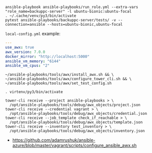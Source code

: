 ```shell
ansible-playbook ansible-playbooks/run_role.yml --extra-vars "role_name=backuppc-server" -l ubuntu-bionic:ubuntu-focal
. ~/.cache/venv/py3/bin/activate
pytest ansible-playbooks/backuppc-server/tests/ -v --connection=ansible --hosts=ubuntu-bionic,ubuntu-focal
```

`local-config.yml` example:
```yaml
---
use_awx: true
awx_version: 7.0.0
docker_mirror: "http://localhost:5000"
ansible_vm_memory: "6144"
ansible_vm_cpus: "2"
```

```shell
~/ansible-playbooks/tools/awx/install_awx.sh && \
~/ansible-playbooks/tools/awx/configure_tower_cli.sh && \
~/ansible-playbooks/tools/awx/set_test_config.sh
```

```shell
. virtenv/py3/bin/activate

tower-cli receive --project ansible-playbooks > \
  /opt/ansible-playbooks/tools/debug/awx_objects/project.json
tower-cli receive --credential vagrant > \
  /opt/ansible-playbooks/tools/debug/awx_objects/credential.json
tower-cli receive --job_template check_if_reachable > \
  /opt/ansible-playbooks/tools/debug/awx_objects/template.json
tower-cli receive --inventory test_inventory > \
  /opt/ansible-playbooks/tools/debug/awx_objects/inventory.json
```

* https://github.com/adamrushuk/ansible-azure/blob/master/vagrant/scripts/configure_ansible_awx.sh